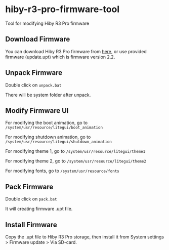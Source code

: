 # hiby-r3-pro-firmware-tool

Tool for modifying Hiby R3 Pro firmware

## Download Firmware

You can download Hiby R3 Pro firmware from [here](https://store.hiby.com/apps/help-center), or use provided firmware (update.upt) which is firmware version 2.2.

## Unpack Firmware

Double click on `unpack.bat`

There will be system folder after unpack.

## Modify Firmware UI

For modifying the boot animation, go to `/system/usr/resource/litegui/boot_animation`

For modifying shutdown animation, go to `/system/usr/resource/litegui/shutdown_animation`

For modifying theme 1, go to `/system/usr/resource/litegui/theme1`

For modifying theme 2, go to `/system/usr/resource/litegui/theme2`

For modifying fonts, go to `/system/usr/resource/fonts`

## Pack Firmware

Double click on `pack.bat`

It will creating firmware .upt file.

## Install Firmware

Copy the .upt file to Hiby R3 Pro storage, then install it from System settings > Firmware update > Via SD-card.
